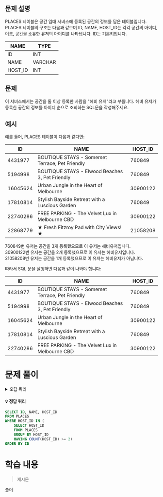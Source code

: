 ## 문제 설명

PLACES 테이블은 공간 임대 서비스에 등록된 공간의 정보를 담은 테이블입니다. PLACES 테이블의 구조는 다음과 같으며 ID, NAME, HOST_ID는 각각 공간의 아이디, 이름, 공간을 소유한 유저의 아이디를 나타냅니다. ID는 기본키입니다.

| NAME  | TYPE     |
|-------|----------|
| ID    | INT      |
| NAME  | VARCHAR  |
| HOST_ID | INT    |

## 문제

이 서비스에서는 공간을 둘 이상 등록한 사람을 "헤비 유저"라고 부릅니다. 헤비 유저가 등록한 공간의 정보를 아이디 순으로 조회하는 SQL문을 작성해주세요.

## 예시

예를 들어, PLACES 테이블이 다음과 같다면:

| ID      | NAME                                                | HOST_ID |
|---------|-----------------------------------------------------|---------|
| 4431977 | BOUTIQUE STAYS - Somerset Terrace, Pet Friendly    | 760849  |
| 5194998 | BOUTIQUE STAYS - Elwood Beaches 3, Pet Friendly    | 760849  |
| 16045624| Urban Jungle in the Heart of Melbourne             | 30900122|
| 17810814| Stylish Bayside Retreat with a Luscious Garden      | 760849  |
| 22740286| FREE PARKING - The Velvet Lux in Melbourne CBD     | 30900122|
| 22868779| ★ Fresh Fitzroy Pad with City Views! ★             | 21058208|

760849번 유저는 공간을 3개 등록했으므로 이 유저는 헤비유저입니다.  
30900122번 유저는 공간을 2개 등록했으므로 이 유저는 헤비유저입니다.  
21058208번 유저는 공간을 1개 등록했으므로 이 유저는 헤비유저가 아닙니다.  

따라서 SQL 문을 실행하면 다음과 같이 나와야 합니다:

| ID      | NAME                                                | HOST_ID |
|---------|-----------------------------------------------------|---------|
| 4431977 | BOUTIQUE STAYS - Somerset Terrace, Pet Friendly    | 760849  |
| 5194998 | BOUTIQUE STAYS - Elwood Beaches 3, Pet Friendly    | 760849  |
| 16045624| Urban Jungle in the Heart of Melbourne             | 30900122|
| 17810814| Stylish Bayside Retreat with a Luscious Garden      | 760849  |
| 22740286| FREE PARKING - The Velvet Lux in Melbourne CBD     | 30900122|


# 문제 풀이
<details>
<summary>오답 쿼리</summary>
<div markdown="1">

#### 오답1
```SQL
SELECT ID, NAME, HOST_ID
FROM PLACES
GROUP BY HOST_ID
HAVING COUNT(HOST_ID) >= 2
ORDER BY ID
```
</div>
</details>


#### 💡 정답 쿼리  
```SQL
SELECT ID, NAME, HOST_ID
FROM PLACES
WHERE HOST_ID IN (
    SELECT HOST_ID
    FROM PLACES
    GROUP BY HOST_ID
    HAVING COUNT(HOST_ID) >= 2)
ORDER BY ID
```
# 학습 내용
>제시문

풀이